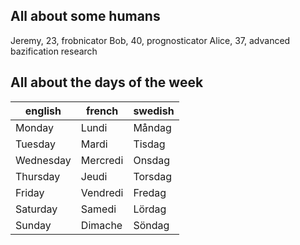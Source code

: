 ## All about some humans
Jeremy, 23, frobnicator
Bob, 40, prognosticator
Alice, 37, advanced bazification research

## All about the days of the week
english | french | swedish
--- | --- | ---
Monday | Lundi | Måndag
Tuesday | Mardi | Tisdag
Wednesday | Mercredi | Onsdag
Thursday | Jeudi | Torsdag
Friday | Vendredi | Fredag
Saturday | Samedi | Lördag
Sunday | Dimache | Söndag
